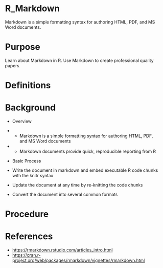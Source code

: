 # R_Markdown
Markdown is a simple formatting syntax for authoring HTML, PDF, and MS Word documents.

# Purpose
Learn about Markdown in R. Use Markdown to create professional quality papers.

# Definitions



# Background
- Overview
- - Markdown is a simple formatting syntax for authoring HTML, PDF, and MS Word documents
- - Markdown documents provide quick, reproducible reporting from R

- Basic Process
- Write the document in markdown and embed executable R code chunks with the knitr syntax
- Update the document at any time by re-knitting the code chunks
- Convert the document into several common formats


# Procedure



# References
- https://rmarkdown.rstudio.com/articles_intro.html
- https://cran.r-project.org/web/packages/rmarkdown/vignettes/rmarkdown.html

